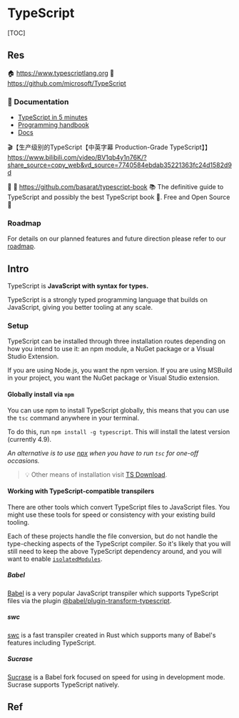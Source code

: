 # TypeScript

[TOC]



## Res
🏠 https://www.typescriptlang.org
🚧 https://github.com/microsoft/TypeScript


### 📑 Documentation
- [TypeScript in 5 minutes](https://www.typescriptlang.org/docs/handbook/typescript-in-5-minutes.html)
- [Programming handbook](https://www.typescriptlang.org/docs/handbook/intro.html)
- [Docs](https://www.typescriptlang.org/docs/)

🎬【生产级别的TypeScript【中英字幕 Production-Grade TypeScript】】 https://www.bilibili.com/video/BV1qb4y1n76K/?share_source=copy_web&vd_source=7740584ebdab35221363fc24d1582d9d

🚧 📂 https://github.com/basarat/typescript-book
📚 The definitive guide to TypeScript and possibly the best TypeScript book 📖. Free and Open Source 🌹


### Roadmap
For details on our planned features and future direction please refer to our [roadmap](https://github.com/microsoft/TypeScript/wiki/Roadmap).



## Intro
TypeScript is **JavaScript with syntax for types.**

TypeScript is a strongly typed programming language that builds on JavaScript, giving you better tooling at any scale.


### Setup
TypeScript can be installed through three installation routes depending on how you intend to use it: an npm module, a NuGet package or a Visual Studio Extension.

If you are using Node.js, you want the npm version. If you are using MSBuild in your project, you want the NuGet package or Visual Studio extension.
#### Globally install via `npm`
You can use npm to install TypeScript globally, this means that you can use the `tsc` command anywhere in your terminal.

To do this, run `npm install -g typescript`. This will install the latest version (currently 4.9).

*An alternative is to use [npx](https://www.npmjs.com/package/npx) when you have to run `tsc` for one-off occasions.*

> 💡 Other means of installation visit [TS Download](https://www.typescriptlang.org/download).
#### Working with TypeScript-compatible transpilers
There are other tools which convert TypeScript files to JavaScript files. You might use these tools for speed or consistency with your existing build tooling.

Each of these projects handle the file conversion, but do not handle the type-checking aspects of the TypeScript compiler. So it's likely that you will still need to keep the above TypeScript dependency around, and you will want to enable [`isolatedModules`](https://www.typescriptlang.org/tsconfig#isolatedModules).
##### Babel
[Babel](https://babeljs.io/) is a very popular JavaScript transpiler which supports TypeScript files via the plugin [@babel/plugin-transform-typescript](https://babeljs.io/docs/en/babel-preset-typescript#docsNav).
##### swc
[swc](https://swc-project.github.io/docs/installation/) is a fast transpiler created in Rust which supports many of Babel's features including TypeScript.
##### Sucrase
[Sucrase](https://github.com/alangpierce/sucrase#sucrase/) is a Babel fork focused on speed for using in development mode. Sucrase supports TypeScript natively.



## Ref
